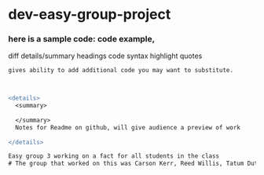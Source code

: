 # dev-easy-group-project

### here is a sample code: code example,

diff
details/summary
headings
code syntax highlight
quotes


```diff
gives ability to add additional code you may want to substitute.



<details>
  <summary>
    
  </summary>
  Notes for Readme on github, will give audience a preview of work
  
</details>

Easy group 3 working on a fact for all students in the class
# The group that worked on this was Carson Kerr, Reed Willis, Tatum Duthu, and Cohen Cantrell
